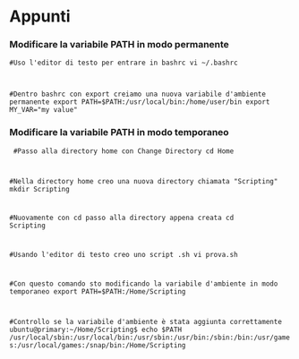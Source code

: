 # Appunti
### Modificare la variabile PATH in modo permanente
<code>#Uso l'editor di testo per entrare in bashrc
vi ~/.bashrc

#Dentro bashrc con export creiamo una nuova variabile d'ambiente permanente
export PATH=$PATH:/usr/local/bin:/home/user/bin
export MY_VAR="my value"
</code>

### Modificare la variabile PATH in modo temporaneo
<code> #Passo alla directory home con Change Directory
cd Home

#Nella directory home creo una nuova directory chiamata "Scripting"
mkdir Scripting

#Nuovamente con cd passo alla directory appena creata
cd Scripting

#Usando l'editor di testo creo uno script .sh
vi prova.sh

#Con questo comando sto modificando la variabile d'ambiente in modo temporaneo
export PATH=$PATH:/Home/Scripting

#Controllo se la variabile d'ambiente è stata aggiunta correttamente
ubuntu@primary:~/Home/Scripting$ echo $PATH
/usr/local/sbin:/usr/local/bin:/usr/sbin:/usr/bin:/sbin:/bin:/usr/games:/usr/local/games:/snap/bin:/Home/Scripting </code>


